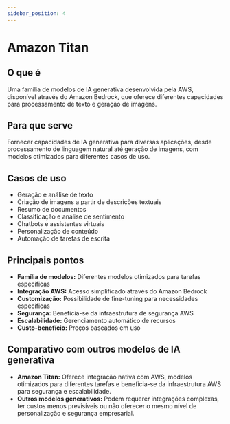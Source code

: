```yaml
---
sidebar_position: 4
---
```


# Amazon Titan

## O que é
Uma família de modelos de IA generativa desenvolvida pela AWS, disponível através do Amazon Bedrock, que oferece diferentes capacidades para processamento de texto e geração de imagens.

## Para que serve
Fornecer capacidades de IA generativa para diversas aplicações, desde processamento de linguagem natural até geração de imagens, com modelos otimizados para diferentes casos de uso.

## Casos de uso
- Geração e análise de texto
- Criação de imagens a partir de descrições textuais
- Resumo de documentos
- Classificação e análise de sentimento
- Chatbots e assistentes virtuais
- Personalização de conteúdo
- Automação de tarefas de escrita

## Principais pontos
- **Família de modelos:** Diferentes modelos otimizados para tarefas específicas
- **Integração AWS:** Acesso simplificado através do Amazon Bedrock
- **Customização:** Possibilidade de fine-tuning para necessidades específicas
- **Segurança:** Beneficia-se da infraestrutura de segurança AWS
- **Escalabilidade:** Gerenciamento automático de recursos
- **Custo-benefício:** Preços baseados em uso

## Comparativo com outros modelos de IA generativa
- **Amazon Titan:** Oferece integração nativa com AWS, modelos otimizados para diferentes tarefas e beneficia-se da infraestrutura AWS para segurança e escalabilidade.
- **Outros modelos generativos:** Podem requerer integrações complexas, ter custos menos previsíveis ou não oferecer o mesmo nível de personalização e segurança empresarial. 